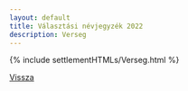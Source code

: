 ```yaml
---
layout: default
title: Választási névjegyzék 2022
description: Verseg
---
```


{% include settlementHTMLs/Verseg.html %}

[Vissza](./)